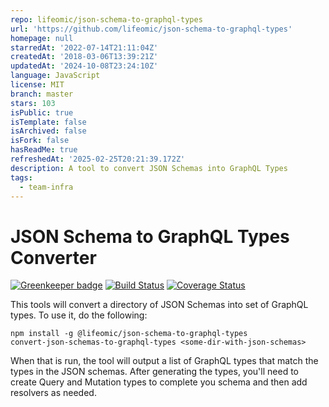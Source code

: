 ```yaml
---
repo: lifeomic/json-schema-to-graphql-types
url: 'https://github.com/lifeomic/json-schema-to-graphql-types'
homepage: null
starredAt: '2022-07-14T21:11:04Z'
createdAt: '2018-03-06T13:39:21Z'
updatedAt: '2024-10-08T23:24:10Z'
language: JavaScript
license: MIT
branch: master
stars: 103
isPublic: true
isTemplate: false
isArchived: false
isFork: false
hasReadMe: true
refreshedAt: '2025-02-25T20:21:39.172Z'
description: A tool to convert JSON Schemas into GraphQL Types
tags:
  - team-infra
---
```


JSON Schema to GraphQL Types Converter
======================================
[![Greenkeeper badge](https://badges.greenkeeper.io/lifeomic/json-schema-to-graphql-types.svg)](https://greenkeeper.io/)
[![Build Status](https://travis-ci.org/lifeomic/json-schema-to-graphql-types.svg?branch=master)](https://travis-ci.org/lifeomic/json-schema-to-graphql-types)
[![Coverage Status](https://coveralls.io/repos/github/lifeomic/json-schema-to-graphql-types/badge.svg?branch=master)](https://coveralls.io/github/lifeomic/json-schema-to-graphql-types?branch=master)

This tools will convert a directory of JSON Schemas into set of GraphQL types.
To use it, do the following:

    npm install -g @lifeomic/json-schema-to-graphql-types
    convert-json-schemas-to-graphql-types <some-dir-with-json-schemas>

When that is run, the tool will output a list of GraphQL types that match the
types in the JSON schemas. After generating the types, you'll need to create
Query and Mutation types to complete you schema and then add resolvers as
needed.
